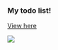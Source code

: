 ### My todo list!

[View here](https://lauramarinab.github.io/todolist-react-redux/)

![](https://user-images.githubusercontent.com/38502071/67222612-f43f3700-f42d-11e9-94e6-d98b97d0c7e9.png)

